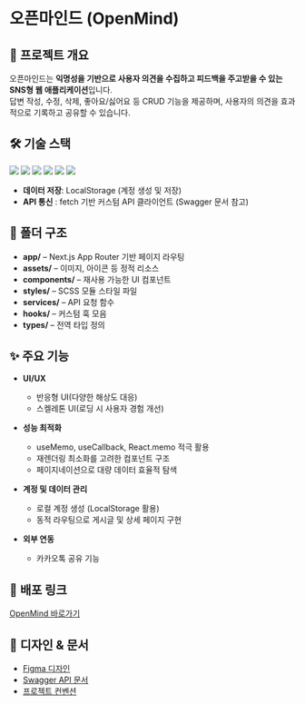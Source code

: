 # 오픈마인드 (OpenMind)

## 📌 프로젝트 개요
오픈마인드는 **익명성을 기반으로 사용자 의견을 수집하고 피드백을 주고받을 수 있는 SNS형 웹 애플리케이션**입니다.  
답변 작성, 수정, 삭제, 좋아요/싫어요 등 CRUD 기능을 제공하며, 사용자의 의견을 효과적으로 기록하고 공유할 수 있습니다.

## 🛠 기술 스택
<p align="left">
  <img src="https://img.shields.io/badge/HTML5-E34F26?style=flat&logo=html5&logoColor=white"/>
  <img src="https://img.shields.io/badge/Sass-CC6699?style=flat&logo=sass&logoColor=white"/>
  <img src="https://img.shields.io/badge/JavaScript-F7DF1E?style=flat&logo=javascript&logoColor=black"/>
  <img src="https://img.shields.io/badge/TypeScript-3178C6?style=flat&logo=typescript&logoColor=white"/>
  <img src="https://img.shields.io/badge/React-61DAFB?style=flat&logo=react&logoColor=black"/>
  <img src="https://img.shields.io/badge/Next.js-000000?style=flat&logo=nextdotjs&logoColor=white"/>
</p>

- **데이터 저장**: LocalStorage (계정 생성 및 저장)  
- **API 통신** : fetch 기반 커스텀 API 클라이언트 (Swagger 문서 참고)

## 📂 폴더 구조
- **app/** – Next.js App Router 기반 페이지 라우팅
- **assets/** – 이미지, 아이콘 등 정적 리소스
- **components/** – 재사용 가능한 UI 컴포넌트
- **styles/** – SCSS 모듈 스타일 파일
- **services/** – API 요청 함수
- **hooks/** – 커스텀 훅 모음
- **types/** – 전역 타입 정의

## ✨ 주요 기능
- **UI/UX**
  - 반응형 UI(다양한 해상도 대응) 
  - 스켈레톤 UI(로딩 시 사용자 경험 개선)  

- **성능 최적화**
  - useMemo, useCallback, React.memo 적극 활용
  - 재렌더링 최소화를 고려한 컴포넌트 구조  
  - 페이지네이션으로 대량 데이터 효율적 탐색  

- **계정 및 데이터 관리**
  - 로컬 계정 생성 (LocalStorage 활용)  
  - 동적 라우팅으로 게시글 및 상세 페이지 구현  

- **외부 연동**
  - 카카오톡 공유 기능

## 🚀 배포 링크
[OpenMind 바로가기](https://openmind-psi.vercel.app)

## 🎨 디자인 & 문서
- [Figma 디자인](https://www.figma.com/design/sy1OrnQQF3y7E78ioeGsaM/OPENMIND?node-id=0-1&p=f&t=AF6lCOdT1lmZIgxd-0)  
- [Swagger API 문서](https://openmind-api.vercel.app/docs/)  
- [프로젝트 컨벤션](https://chivalrous-barberry-9bb.notion.site/OpenMind-254a83bcc886808b878ef679236ee7c5?source=copy_link)
